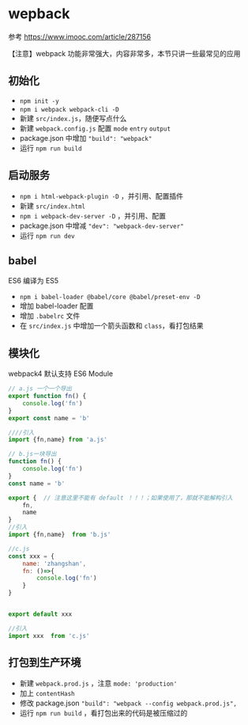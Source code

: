 # wepback

参考 https://www.imooc.com/article/287156

【注意】webpack 功能非常强大，内容非常多，本节只讲一些最常见的应用

## 初始化

- `npm init -y`
- `npm i webpack webpack-cli -D`
- 新建 `src/index.js`，随便写点什么
- 新建 `webpack.config.js` 配置 `mode` `entry` `output`
- package.json 中增加 `"build": "webpack"`
- 运行 `npm run build`

## 启动服务

- `npm i html-webpack-plugin -D` ，并引用、配置插件
- 新建 `src/index.html`
- `npm i webpack-dev-server -D` ，并引用、配置
- package.json 中增减 `"dev": "webpack-dev-server"`
- 运行 `npm run dev`

## babel

ES6 编译为 ES5

- `npm i babel-loader @babel/core @babel/preset-env -D`
- 增加 babel-loader 配置
- 增加 `.babelrc` 文件
- 在 `src/index.js` 中增加一个箭头函数和 `class`，看打包结果

## 模块化

webpack4 默认支持 ES6 Module

```js
// a.js 一个一个导出
export function fn() {
    console.log('fn')
}
export const name = 'b'

////引入
import {fn,name} from 'a.js'
```

```js
// b.js一块导出
function fn() {
    console.log('fn')
}
const name = 'b'

export {  // 注意这里不能有 default ！！！；如果使用了，那就不能解构引入
    fn,
    name
}
//引入
import {fn,name}  from 'b.js'
```

```javascript
//c.js 
const xxx = {
    name: 'zhangshan',
    fn: ()=>{
        console.log('fn')
    }
}


export default xxx

//引入
import xxx  from 'c.js'
```



## 打包到生产环境

- 新建 `webpack.prod.js` ，注意 `mode: 'production'`
- 加上 `contentHash`
- 修改 package.json `"build": "webpack --config webpack.prod.js",`
- 运行 `npm run build` ，看打包出来的代码是被压缩过的

